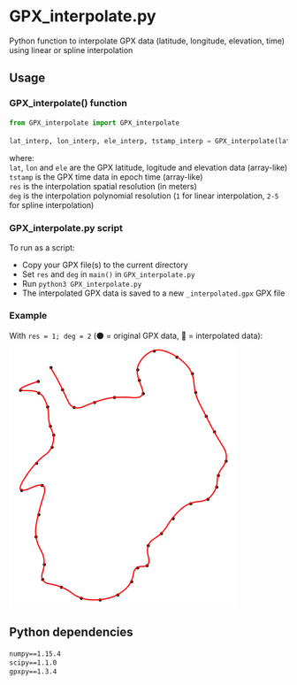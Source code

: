 # GPX_interpolate.py

Python function to interpolate GPX data (latitude, longitude, elevation, time) using linear or spline interpolation

## Usage

### GPX_interpolate() function

```python
from GPX_interpolate import GPX_interpolate

lat_interp, lon_interp, ele_interp, tstamp_interp = GPX_interpolate(lat, lon, ele, tstamp, res, deg)
```

where:  
`lat`, `lon` and `ele` are the GPX latitude, logitude and elevation data (array-like)  
`tstamp` is the GPX time data in epoch time (array-like)  
`res` is the interpolation spatial resolution (in meters)  
`deg` is the interpolation polynomial resolution (`1` for linear interpolation, `2-5` for spline interpolation)

### GPX_interpolate.py script

To run as a script:

* Copy your GPX file(s) to the current directory
* Set `res` and `deg` in `main()` in `GPX_interpolate.py`
* Run `python3 GPX_interpolate.py`
* The interpolated GPX data is saved to a new `_interpolated.gpx` GPX file

### Example
With `res = 1; deg = 2` (:black_circle: = original GPX data, :red_circle: = interpolated data):  
![plot.png](plot.png)

## Python dependencies

```
numpy==1.15.4
scipy==1.1.0
gpxpy==1.3.4
```

